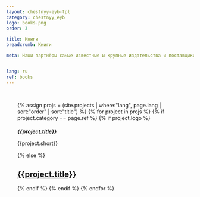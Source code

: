```yaml
---
layout: chestnyy-eyb-tpl
category: chestnyy_eyb
logo: books.png
order: 3

title: Книги
breadcrumb: Книги

meta: Наши партнёры самые известные и крупные издательства и поставщики товаров.


lang: ru
ref: books
---
```


<div id="itemContainer" class="row">
    {% assign projs = (site.projects | where:"lang", page.lang | sort:"order" | sort:"title") %}    
    {% for project in projs %}
    {% if project.category == page.ref %}
      {% if project.logo %}
      <div class="col-lg-6 itemcard">
        	<div class="row">
	        	<div class="col-lg-12">
	        		<h5 class="text-center"><a href="{{site.baseurl}}{{project.url}}">{{project.title}}</a></h5>
	        	</div>
	        	<div class="col-lg-6">
	          		<img src="{{site.baseurl}}/img/{{project.category}}/{{project.logo}}" alt="">
	          	</div>
	          	<div class="col-lg-6">
	          		{{project.short}}
	          	</div>
          	</div>
      </div>
      {% else %}
      <div class="col-lg-6">
        <a href="{{site.baseurl}}{{project.url}}" class="technical-card">
          <h2 class="text-center">{{project.title}}</h2>
        </a>
      </div>
      {% endif %}
    {% endif %}
    {% endfor %}
</div>
<style>
	.hero { height: 100%; padding: 20px 100px !important;}
	.hero>div { height: 100%; overflow: scroll; }
	#itemContainer { background: url('/anim/bg_window.png'); padding: 15px; background-size: 100% 100%; margin: 0px; padding: 30px;}
	.col-lg-4 a, .col-lg-6 a { background: none; }
	.technical-card, .friends-card { box-shadow: none; }
	h5 { margin-bottom: 15px; }
	.itemcard { margin-bottom: 15px; }
</style>